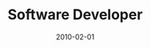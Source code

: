 ---
date: 2010-02-01
year: 2010
title: Software Developer
project: Animation Control
customer: asdf-systems
description: open-source project focused on exploring the integration of traditional puppet animation controls with digital character manipulation
projectLink: github
projectLinkSrc: https://github.com/FriedrichWessel/Pupflow
tech: blender, python, golang
vimeo: "https://player.vimeo.com/video/40471709?badge=0&amp;autopause=0&amp;player_id=0&amp;app_id=58479"
---